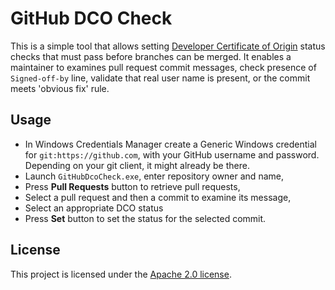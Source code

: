 # GitHub DCO Check

This is a simple tool that allows setting [Developer Certificate of Origin](https://developercertificate.org/)
status checks that must pass before branches can be merged. It enables a maintainer
to examines pull request commit messages, check presence of `Signed-off-by` line,
validate that real user name is present, or the commit meets 'obvious fix' rule.

## Usage

* In Windows Credentials Manager create a Generic Windows credential for `git:https://github.com`,
 with your GitHub username and password. Depending on your git client, it might
 already be there.
* Launch `GitHubDcoCheck.exe`, enter repository owner and name,
* Press **Pull Requests** button to retrieve pull requests,
* Select a pull request and then a commit to examine its message,
* Select an appropriate DCO status
* Press **Set** button to set the status for the selected commit.

## License

This project is licensed under the [Apache 2.0 license](http://www.apache.org/licenses/LICENSE-2.0).